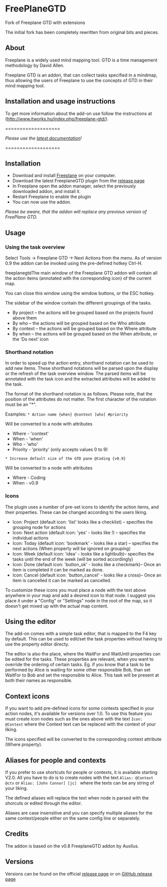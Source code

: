 FreePlaneGTD
============

Fork of Freeplane GTD with extensions

The initial fork has been completely rewritten from original bits and pieces.

## About

Freeplane is a widely used mind mapping tool. GTD is a time management methodology by David Allen.

Freeplane GTD is an addon, that can collect tasks specified in a mindmap, thus allowing the users of Freeplane to use the concepts of GTD in their mind mapping tool.

## Installation and usage instructions

To get more information about the add-on use follow the instructions at (http://www.itworks.hu/index.php/freeplane-gtd/).

===================

*Please use the [latest documentation](http://www.itworks.hu/index.php/freeplane-gtd/)!*

===================
## Installation

* Download and install [Freeplane](http://freeplane.org) on your computer.
* Download the latest FreeplaneGTD plugin from the [release page](https://github.com/gpapp/FreePlaneGTD/releases )
* In Freeplane open the addon manager, select the previously downloaded addon, and install it.
* Restart Freeplane to enable the plugin
* You can now use the addon.

*Please be aware, that the addon will replace any previous version of FreePlane GTD.*

## Usage

### Using the task overview

Select Tools -> Freeplane GTD -> Next Actions from the menu. As of version 0.9 the addon can be invoked using the pre-defined hotkey Ctrl-H.

freeplanegtdThe main window of the Freeplane GTD addon will contain all the action items (annotated with the corresponding icon) of the current map.

You can close this window using the window buttons, or the ESC hotkey.

The sidebar of the window contain the different groupings of the tasks.

* By project – the actions will be grouped based on the projects found above them
* By who – the actions will be grouped based on the Who attribute
* By context – the actions will be grouped based on the Where attribute
* By when – the actions will be grouped based on the When attribute, or the ‘Do next’ icon

### Shorthand notation

In order to speed up the action entry, shorthand notation can be used to add new items. These shorthand notations will be parsed upon the display or the refresh of the task overview window. The parsed items will be annotated with the task icon and the extracted attributes will be added to the task.

The format of the shorthand notation is as follows. Please note, that the position of the attributes do not matter. The first character of the notation must be an "*".

Examples:
`* Action name {when} @context [who] #priority`

Will be converted to a node with attributes
* Where - 'context'
* When - 'when'
* Who - 'who'
* Priority - 'priority' (only accepts values 0 to 9)

`* Increase default size of the GTD pane @Coding {v0.9}`

Will be converted to a node with attributes
* Where - Coding
* When - v0.9

### Icons

The plugin uses a number of pre-set icons to identify the action items, and their properties. These can be changed according to the users liking.

* Icon: Project (default icon: 'list' looks like a checklist) – specifies the grouping node for actions
* Icon: Next action (default icon: 'yes' - looks like !) – specifies the individual actions
* Icon: Today (default icon: 'bookmark' - looks like a star) – specifies the next actions (When property will be ignored on grouping)
* Icon: Week (default icon: 'idea' - looks like a lightbulb)– specifies the tasks until the end of the week (will be sorted accordingly) 
* Icon: Done (default icon: 'button_ok' - looks like a checkmark)–  Once an item is completed it can be marked as done.
* Icon: Cancel (default icon: 'button_cancel' - looks like a cross)–  Once an item is cancelled it can be marked as cancelled.

To customize these icons you must place a node with the text above anywhere in your map and add a desired icon to that node. I suggest you place it under a "Config" or "Settings" node in the root of the map, so it doesn't get mixed up with the actual map content.

## Using the editor

The add-on comes with a simple task editor, that is mapped to the F4 key by default. This can be used to edit/set the task properties without having to use the property editor directy.

The editor is also the place, where the WaitFor and WaitUntil properties can be edited for the tasks. These properties are relevant, when you want to override the ordering of certain tasks. Eg. if you know that a task to be performed by Alice is waiting for some other responsible Bob, than set WaitFor to Bob and set the responsible to Alice. This task will be present at both their names as responsible.

## Context icons

If you want to add pre-defined icons for some contexts specified in your action nodes, it's available for versions over 1.0. To use this feature you must create icon nodes such as the ones above with the text `Icon: @Context` where the Context text can be replaced with the context of your liking.

The icons specified will be converted to the corresponding context attribute (Where property).

## Aliases for people and contexts

If you prefer to use shortcuts for people or contexts, it is available starting V2.0. All you have to do is to create nodes with the text `Alias: @Context @ctx` or `Alias: [John Connor] [jc] ` where the texts can be any string of your liking.

The defined aliases will replace the text when node is parsed with the shorcuts or edited through the editor.

Aliases are case insensitive and you can specify multiple aliases for the same context/people either on the same config line or separately.

## Credits

The addon is based on the v0.8 FreeplaneGTD addon by Auxilus.

## Versions

Versions can be found on the official [release page](https://www.itworks.hu/freeplanegtd-release) or on [GitHub release page](https://github.com/gpapp/FreePlaneGTD/releases)
